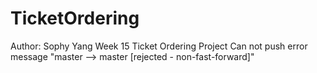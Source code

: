 # TicketOrdering
Author: Sophy Yang
Week 15 Ticket Ordering Project
Can not push error message "master --> master [rejected - non-fast-forward]"
